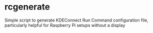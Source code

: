 # rcgenerate
Simple script to generate KDEConnect Run Command configuration file, particularly helpful for Raspberry Pi setups without a display

